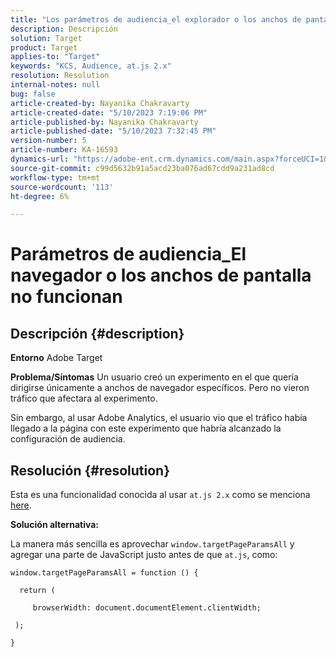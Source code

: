 ```yaml
---
title: "Los parámetros de audiencia_el explorador o los anchos de pantalla no funcionan"
description: Descripción
solution: Target
product: Target
applies-to: "Target"
keywords: "KCS, Audience, at.js 2.x"
resolution: Resolution
internal-notes: null
bug: false
article-created-by: Nayanika Chakravarty
article-created-date: "5/10/2023 7:19:06 PM"
article-published-by: Nayanika Chakravarty
article-published-date: "5/10/2023 7:32:45 PM"
version-number: 5
article-number: KA-16593
dynamics-url: "https://adobe-ent.crm.dynamics.com/main.aspx?forceUCI=1&pagetype=entityrecord&etn=knowledgearticle&id=33aea286-67ef-ed11-8849-6045bd006239"
source-git-commit: c99d5632b91a5acd23ba076ad67cdd9a231ad8cd
workflow-type: tm+mt
source-wordcount: '113'
ht-degree: 6%

---
```


# Parámetros de audiencia_El navegador o los anchos de pantalla no funcionan

## Descripción {#description}

<b>Entorno</b>
Adobe Target


<b>Problema/Síntomas</b>
Un usuario creó un experimento en el que quería dirigirse únicamente a anchos de navegador específicos. Pero no vieron tráfico que afectara al experimento.

Sin embargo, al usar Adobe Analytics, el usuario vio que el tráfico había llegado a la página con este experimento que habría alcanzado la configuración de audiencia.


## Resolución {#resolution}


Esta es una funcionalidad conocida al usar `at.js 2.x` como se menciona [here](https://experienceleague.adobe.com/docs/target-dev/developer/client-side/at-js-implementation/upgrading-from-atjs-1x-to-atjs-20.html).

<b>Solución alternativa:</b>

La manera más sencilla es aprovechar `window.targetPageParamsAll` y agregar una parte de JavaScript justo antes de que `at.js`, como:


```
window.targetPageParamsAll = function () {

  return (

     browserWidth: document.documentElement.clientWidth;

 );

}
```


